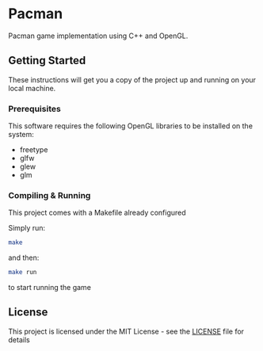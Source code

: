 # Pacman

Pacman game implementation using C++ and OpenGL.

## Getting Started

These instructions will get you a copy of the project up and running on your local machine.

### Prerequisites

This software requires the following OpenGL libraries to be installed on the system:

- freetype
- glfw
- glew
- glm

### Compiling & Running

This project comes with a Makefile already configured

Simply run:

```sh
make
```

and then:

```sh
make run
```

to start running the game

## License

This project is licensed under the MIT License - see the [LICENSE](LICENSE) file for details
